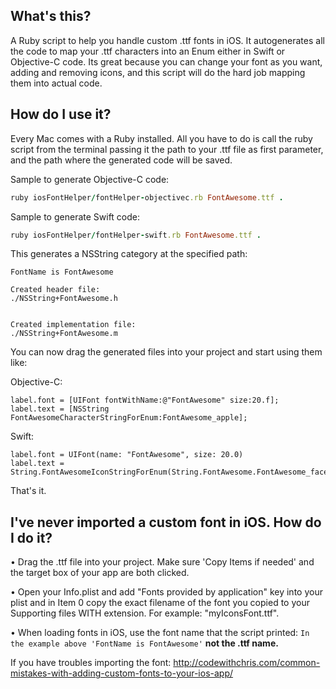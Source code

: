 ## What's this?
A Ruby script to help you handle custom .ttf fonts in iOS. It autogenerates all the code to map your .ttf characters into an Enum either in Swift or Objective-C code. Its great because you can change your font as you want, adding and removing icons, and this script will do the hard job mapping them into actual code.  

## How do I use it?
Every Mac comes with a Ruby installed. All you have to do is call the ruby script from the terminal passing it the path to your .ttf file as first parameter, and the path where the generated code will be saved. 

Sample to generate Objective-C code: 

```ruby
ruby iosFontHelper/fontHelper-objectivec.rb FontAwesome.ttf .
```

Sample to generate Swift code: 

```ruby
ruby iosFontHelper/fontHelper-swift.rb FontAwesome.ttf .
```
This generates a NSString category at the specified path:

```
FontName is FontAwesome 

Created header file: 
./NSString+FontAwesome.h


Created implementation file:
./NSString+FontAwesome.m
```

You can now drag the generated files into your project and start using them like:

Objective-C:
```
label.font = [UIFont fontWithName:@"FontAwesome" size:20.f];
label.text = [NSString FontAwesomeCharacterStringForEnum:FontAwesome_apple];
```

Swift:
```
label.font = UIFont(name: "FontAwesome", size: 20.0)
label.text = String.FontAwesomeIconStringForEnum(String.FontAwesome.FontAwesome_facebook_sign)
```

That's it.

## I've never imported a custom font in iOS. How do I do it?
&bull; Drag the .ttf file into your project. Make sure 'Copy Items if needed' and the target box of your app are both clicked.

&bull; Open your Info.plist and add "Fonts provided by application" key into your plist and in Item 0 copy the exact filename of the font you copied to your Supporting files WITH extension. For example: "myIconsFont.ttf".

&bull; When loading fonts in iOS, use the font name that the script printed:
```In the example above 'FontName is FontAwesome'``` 
<b>not the .ttf name.</b>



If you have troubles importing the font: http://codewithchris.com/common-mistakes-with-adding-custom-fonts-to-your-ios-app/



